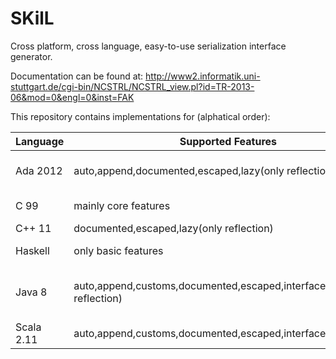 SKilL
=====

Cross platform, cross language, easy-to-use serialization interface generator.

Documentation can be found at:
http://www2.informatik.uni-stuttgart.de/cgi-bin/NCSTRL/NCSTRL_view.pl?id=TR-2013-06&mod=0&engl=0&inst=FAK


This repository contains implementations for (alphatical order):

Language|Supported Features|Testsuite|Libs|Notes
-------|------------------|---------|----|-----
Ada 2012 |auto,append,documented,escaped,lazy(only reflection)| yes |commonAda| incomplete resource management
C 99 |mainly core features| does not compile | - | SKilL TR13, not maintained
C++ 11 |documented,escaped,lazy(only reflection)| yes | commonC++ | 
Haskell | only basic features | yes | - | some basic tests fail
Java 8 |auto,append,customs,documented,escaped,interfaces,lazy(only reflection)| yes | commonJVM, commonJava | some multi-state support, last Arch.8 implementation
Scala 2.11 |auto,append,customs,documented,escaped,interfaces,lazy,views| yes | commonJVM, commonScala | most complete implementation
